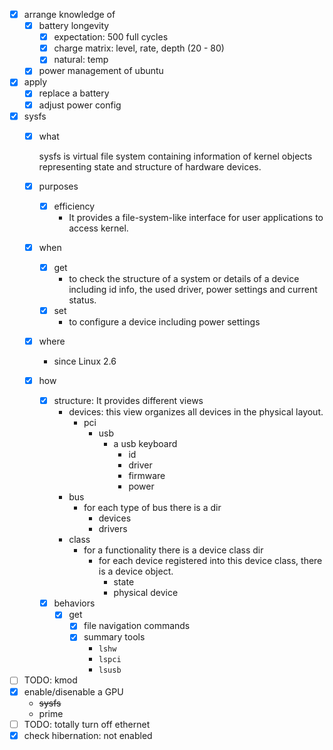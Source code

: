 - [x] arrange knowledge of
    - [x] battery longevity
        - [x] expectation: 500 full cycles
        - [x] charge matrix: level, rate, depth (20 - 80)
        - [x] natural: temp
    - [x] power management of ubuntu
- [x] apply
    - [x] replace a battery
    - [x] adjust power config
- [x] sysfs
    - [x] what

        sysfs is virtual file system containing information of kernel objects representing state and structure of hardware devices. 
    - [x] purposes
        - [x] efficiency
            - It provides a file-system-like interface for user applications to access kernel.
    - [x] when
        - [x] get
            - to check the structure of a system or details of a device including id info, the used driver, power settings and current status.
        - [x] set
            - to configure a device including power settings
    - [x] where
        - since Linux 2.6
    - [x] how
        - [x] structure: It provides different views 
            - devices: this view organizes all devices in the physical layout.
                - pci
                    - usb
                        - a usb keyboard
                            - id
                            - driver
                            - firmware
                            - power
            - bus 
                - for each type of bus there is a dir
                    - devices
                    - drivers 
            - class
                - for a functionality there is a device class dir
                    - for each device registered into this device class, there is a device object.
                        - state
                        - physical device
        - [x] behaviors
            - [x] get
                - [x] file navigation commands
                - [x] summary tools
                    - `lshw`
                    - `lspci`
                    - `lsusb`
- [ ] TODO: kmod
- [x] enable/disenable a GPU
    - ~~sysfs~~
    - prime
- [ ] TODO: totally turn off ethernet
- [x] check hibernation: not enabled